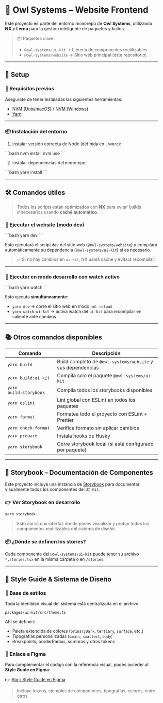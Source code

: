 # 🦉 Owl Systems – Website Frontend

Este proyecto es parte del entorno monorepo de **Owl Systems**, utilizando **NX** y **Lerna** para la gestión inteligente de paquetes y builds.

> 📦 Paquetes clave:
>
> - `@owl-systems/ui-kit` → Librería de componentes reutilizables
> - `@owl-systems/website` → Sitio web principal (este repositorio)

---

## 🚀 Setup

### 🔧 Requisitos previos

Asegurate de tener instaladas las siguientes herramientas:

- [NVM (Unix/macOS)](https://github.com/nvm-sh/nvm) / [NVM (Windows)](https://github.com/coreybutler/nvm-windows)
- [Yarn](https://classic.yarnpkg.com/lang/en/docs/install/)

---

### 📦 Instalación del entorno

1. Instalar versión correcta de Node (definida en `.nvmrc`):

\`\`\`bash
nvm install
nvm use
\`\`\`

2. Instalar dependencias del monorepo:

\`\`\`bash
yarn install
\`\`\`

---

## 🛠️ Comandos útiles

> Todos los scripts están optimizados con **NX** para evitar builds innecesarios usando **caché automático**.

### 🧪 Ejecutar el website (modo dev)

\`\`\`bash
yarn dev
\`\`\`

Esto ejecutará el script `dev` del sitio web (`@owl-systems/website`) y compilará automáticamente su dependencia (`@owl-systems/ui-kit`) si es necesario.

> ✅ Si no hay cambios en `ui-kit`, NX usará cache y evitará recompilar.

---

### 🧪 Ejecutar en modo desarrollo con watch activo

\`\`\`bash
yarn watch
\`\`\`

Esto ejecuta **simultáneamente**:

- `yarn dev` → corre el sitio web en modo `hot reload`
- `yarn watch:ui-kit` → activa watch del `ui-kit` para recompilar en caliente ante cambios

---

## 📚 Otros comandos disponibles

| Comando                | Descripción                                                 |
| ---------------------- | ----------------------------------------------------------- |
| `yarn build`           | Build completo de `@owl-systems/website` y sus dependencias |
| `yarn build:ui-kit`    | Compila solo el paquete `@owl-systems/ui-kit`               |
| `yarn build:storybook` | Compila todos los storybooks disponibles                    |
| `yarn eslint`          | Lint global con ESLint en todos los paquetes                |
| `yarn format`          | Formatea todo el proyecto con ESLint + Prettier             |
| `yarn check-format`    | Verifica formato sin aplicar cambios                        |
| `yarn prepare`         | Instala hooks de Husky                                      |
| `yarn storybook`       | Corre storybook local (si está configurado por paquete)     |

---

## 📖 Storybook – Documentación de Componentes

Este proyecto incluye una instancia de [Storybook](https://storybook.js.org/) para documentar visualmente todos los componentes del `UI Kit`.

### 👉 Ver Storybook en desarrollo

```bash
yarn storybook
```

> Esto abrirá una interfaz donde podés visualizar y probar todos los componentes reutilizables del sistema de diseño.

### 📦 ¿Dónde se definen los stories?

Cada componente del `@owl-systems/ui-kit` puede tener su archivo `*.stories.tsx` en la misma carpeta o en `/stories`.

---

## 🎨 Style Guide & Sistema de Diseño

### 🧠 Base de estilos

Toda la identidad visual del sistema está centralizada en el archivo:

```
packages/ui-kit/src/theme.ts
```

Ahí se definen:

- Paleta extendida de colores (`primaryDark`, `tertiary`, `surface`, etc.)
- Tipografías personalizadas (`small`, `smallest`, `body`)
- Breakpoints, borderRadius, sombras y otros tokens

### 🧾 Enlace a Figma

Para complementar el código con la referencia visual, podés acceder al **Style Guide en Figma**:

👉 [Abrir Style Guide en Figma](https://www.figma.com/design/8V8knFbOIeDyCxxYxNxr9N/Sellia?node-id=10-1513&m=dev)

> Incluye tokens, ejemplos de componentes, tipografías, colores, entre otros.
